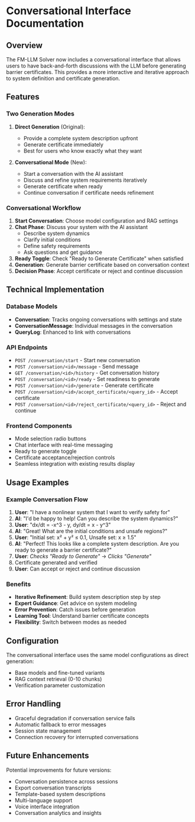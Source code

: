 # Conversational Interface Documentation

## Overview

The FM-LLM Solver now includes a conversational interface that allows users to have back-and-forth discussions with the LLM before generating barrier certificates. This provides a more interactive and iterative approach to system definition and certificate generation.

## Features

### Two Generation Modes

1. **Direct Generation** (Original): 
   - Provide a complete system description upfront
   - Generate certificate immediately
   - Best for users who know exactly what they want

2. **Conversational Mode** (New):
   - Start a conversation with the AI assistant
   - Discuss and refine system requirements iteratively
   - Generate certificate when ready
   - Continue conversation if certificate needs refinement

### Conversational Workflow

1. **Start Conversation**: Choose model configuration and RAG settings
2. **Chat Phase**: Discuss your system with the AI assistant
   - Describe system dynamics
   - Clarify initial conditions
   - Define safety requirements
   - Ask questions and get guidance
3. **Ready Toggle**: Check "Ready to Generate Certificate" when satisfied
4. **Generation**: Generate barrier certificate based on conversation context
5. **Decision Phase**: Accept certificate or reject and continue discussion

## Technical Implementation

### Database Models

- **Conversation**: Tracks ongoing conversations with settings and state
- **ConversationMessage**: Individual messages in the conversation
- **QueryLog**: Enhanced to link with conversations

### API Endpoints

- `POST /conversation/start` - Start new conversation
- `POST /conversation/<id>/message` - Send message
- `GET /conversation/<id>/history` - Get conversation history
- `POST /conversation/<id>/ready` - Set readiness to generate
- `POST /conversation/<id>/generate` - Generate certificate
- `POST /conversation/<id>/accept_certificate/<query_id>` - Accept certificate
- `POST /conversation/<id>/reject_certificate/<query_id>` - Reject and continue

### Frontend Components

- Mode selection radio buttons
- Chat interface with real-time messaging
- Ready to generate toggle
- Certificate acceptance/rejection controls
- Seamless integration with existing results display

## Usage Examples

### Example Conversation Flow

1. **User**: "I have a nonlinear system that I want to verify safety for"
2. **AI**: "I'd be happy to help! Can you describe the system dynamics?"
3. **User**: "dx/dt = -x^3 - y, dy/dt = x - y^3"
4. **AI**: "Great! What are the initial conditions and unsafe regions?"
5. **User**: "Initial set: x² + y² ≤ 0.1, Unsafe set: x ≥ 1.5"
6. **AI**: "Perfect! This looks like a complete system description. Are you ready to generate a barrier certificate?"
7. **User**: *Checks "Ready to Generate"* → *Clicks "Generate"*
8. Certificate generated and verified
9. **User**: Can accept or reject and continue discussion

### Benefits

- **Iterative Refinement**: Build system description step by step
- **Expert Guidance**: Get advice on system modeling
- **Error Prevention**: Catch issues before generation
- **Learning Tool**: Understand barrier certificate concepts
- **Flexibility**: Switch between modes as needed

## Configuration

The conversational interface uses the same model configurations as direct generation:
- Base models and fine-tuned variants
- RAG context retrieval (0-10 chunks)
- Verification parameter customization

## Error Handling

- Graceful degradation if conversation service fails
- Automatic fallback to error messages
- Session state management
- Connection recovery for interrupted conversations

## Future Enhancements

Potential improvements for future versions:
- Conversation persistence across sessions
- Export conversation transcripts
- Template-based system descriptions
- Multi-language support
- Voice interface integration
- Conversation analytics and insights 